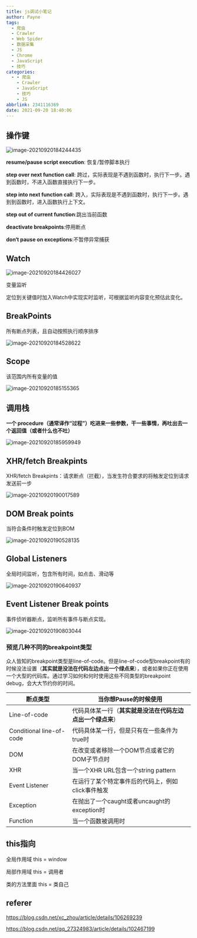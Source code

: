 ```yaml
---
title: js调试小笔记
author: Payne
tags:
  - 爬虫
  - Crawler
  - Web Spider
  - 数据采集
  - JS
  - Chrome
  - JavaScript
  - 技巧
categories:
  - - 爬虫
    - Crawler
    - JavaScript
    - 技巧
    - JS
abbrlink: 2341116369
date: 2021-09-20 18:40:06
---
```


## 操作键

![image-20210920184244435](https://tva1.sinaimg.cn/large/008i3skNgy1guna6e3v4wj60bm01imwy02.jpg)



**resume/pause script execution**: 恢复/暂停脚本执行

**step over next function call**: 跨过，实际表现是不遇到函数时，执行下一步。遇到函数时，不进入函数直接执行下一步。

**step into next function call**: 跨入，实际表现是不遇到函数时，执行下一步。遇到到函数时，进入函数执行上下文。

**step out of current function**:跳出当前函数

**deactivate breakpoints**:停用断点

**don‘t pause on exceptions**:不暂停异常捕获



## Watch

![image-20210920184426027](https://tva1.sinaimg.cn/large/008i3skNgy1guna86ju6bj6042016gld02.jpg)

变量监听

定位到关键值时加入Watch中实现实时监听，可根据监听内容变化预估此变化。

## BreakPoints

所有断点列表，且自动按照执行顺序排序

![image-20210920184528622](https://tva1.sinaimg.cn/large/008i3skNgy1guna98mrchj60jm082mxp02.jpg)



## Scope

该范围内所有变量的值

![image-20210920185155365](https://tva1.sinaimg.cn/large/008i3skNgy1gunafyd9hhj60kc0mc40502.jpg)

## 调用栈

**一个 procedure（通常译作“过程”）吃进来一些参数，干一些事情，再吐出去一个返回值（或者什么也不吐）**

![image-20210920185959949](https://tva1.sinaimg.cn/large/008i3skNgy1gunaocua19j60co02m3ye02.jpg)



## XHR/fetch Breakpints

XHR/fetch Breakpints：请求断点（拦截），当发生符合要求的将触发定位到请求发送前一步

![image-20210920190017589](https://tva1.sinaimg.cn/large/008i3skNgy1gunaonikx8j60kw03kaa902.jpg)

## DOM Break points

当符合条件时触发定位到BOM

![image-20210920190528135](https://tva1.sinaimg.cn/large/008i3skNgy1gunau1dh9bj60ay038q2y02.jpg)

## Global Listeners

全局时间监听，包含所有时间，如点击、滑动等

![image-20210920190640937](https://tva1.sinaimg.cn/large/008i3skNgy1gunavas820j60g80ect9a02.jpg)

## Event Listener Break points

事件侦听器断点，监听所有事件与断点实现。

![image-20210920190803044](https://tva1.sinaimg.cn/large/008i3skNgy1gunawqe43pj60gw0nyjsk02.jpg)



### 预览几种不同的breakpoint类型

众人皆知的breakpoint类型是line-of-code。但是line-of-code型breakpoint有的时候没法设置（**其实就是没法在代码左边点出一个绿点来**），或者如果你正在使用一个大型的代码库。通过学习如何和何时使用这些不同类型的breakpoint debug，会大大节约你的时间。

| 断点类型                 | 当你想Pause的时候使用                                      |
| ------------------------ | ---------------------------------------------------------- |
| Line-of-code             | 代码具体某一行（**其实就是没法在代码左边点出一个绿点来**） |
| Conditional line-of-code | 代码具体某一行，但是只有在一些条件为true时                 |
| DOM                      | 在改变或者移除一个DOM节点或者它的DOM子节点时               |
| XHR                      | 当一个XHR URL包含一个string pattern                        |
| Event Listener           | 在运行了某个特定事件后的代码上，例如click事件触发          |
| Exception                | 在抛出了一个caught或者uncaught的exception时                |
| Function                 | 当一个函数被调用时                                         |

## this指向

全局作用域 this = window 

局部作用域 this = 调用者 

类的方法里面 this = 类自己

## referer

https://blog.csdn.net/xc_zhou/article/details/106269239

https://blog.csdn.net/qq_27324983/article/details/102467199
